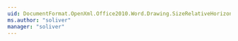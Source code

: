 ```yaml
---
uid: DocumentFormat.OpenXml.Office2010.Word.Drawing.SizeRelativeHorizontallyValues
ms.author: "soliver"
manager: "soliver"
---
```

